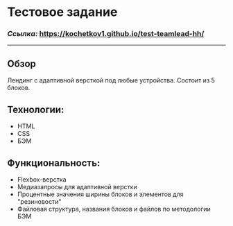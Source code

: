 # Тестовое задание

### _Ссылка:_ https://kochetkov1.github.io/test-teamlead-hh/
___
## Обзор

  Лендинг с адаптивной версткой под любые устройства. Состоит из 5 блоков.

## Технологии:
- HTML
- CSS
- БЭМ

## Функциональность:
- Flexbox-верстка
- Медиазапросы для адаптивной верстки
- Процентные значения ширины блоков и элементов для "резиновости"
- Файловая структура, названия блоков и файлов по методологии БЭМ